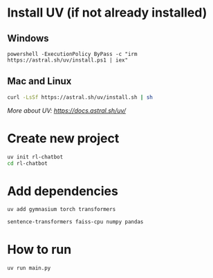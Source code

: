 # Install UV (if not already installed)
## Windows
```PS
powershell -ExecutionPolicy ByPass -c "irm https://astral.sh/uv/install.ps1 | iex"
```
## Mac and Linux
```bash
curl -LsSf https://astral.sh/uv/install.sh | sh
```

*More about UV: https://docs.astral.sh/uv/*

# Create new project
```bash
uv init rl-chatbot
cd rl-chatbot
```

# Add dependencies
```bash
uv add gymnasium torch transformers 
```

```bash
sentence-transformers faiss-cpu numpy pandas
```

# How to run
```bash
uv run main.py
```
